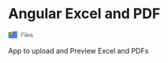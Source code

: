 # Angular Excel and PDF

<img src="./src/file.png" alt="Logo" width="50"/>

App to upload and Preview Excel and PDFs
